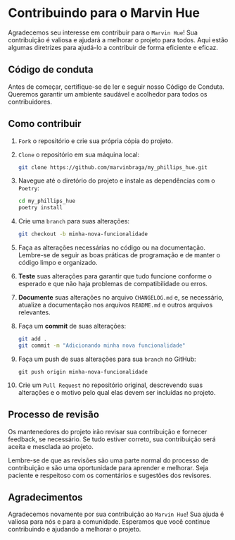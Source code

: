 # Contribuindo para o Marvin Hue

Agradecemos seu interesse em contribuir para o `Marvin Hue`! Sua contribuição é valiosa e ajudará a melhorar o projeto
para todos. Aqui estão algumas diretrizes para ajudá-lo a contribuir de forma eficiente e eficaz.

## Código de conduta

Antes de começar, certifique-se de ler e seguir nosso Código de Conduta. Queremos garantir um ambiente saudável e
acolhedor para todos os contribuidores.

## Como contribuir

1. `Fork` o repositório e crie sua própria cópia do projeto.

2. `Clone` o repositório em sua máquina local:

    ```bash
    git clone https://github.com/marvinbraga/my_phillips_hue.git
    ```

3. Navegue até o diretório do projeto e instale as dependências com o `Poetry`:

    ```bash
    cd my_phillips_hue
    poetry install
    ```

4. Crie uma `branch` para suas alterações:

    ```bash
    git checkout -b minha-nova-funcionalidade
    ```

5. Faça as alterações necessárias no código ou na documentação. Lembre-se de seguir as boas práticas de programação e de
   manter o código limpo e organizado.

6. **Teste** suas alterações para garantir que tudo funcione conforme o esperado e que não haja problemas de
   compatibilidade ou erros.

7. **Documente** suas alterações no arquivo `CHANGELOG.md` e, se necessário, atualize a documentação nos
   arquivos `README.md` e outros arquivos relevantes.

8. Faça um **commit** de suas alterações:

    ```bash
    git add .
    git commit -m "Adicionando minha nova funcionalidade"
    ```

9. Faça um push de suas alterações para sua `branch` no GitHub:

    ```shell
    git push origin minha-nova-funcionalidade
    ```

10. Crie um `Pull Request` no repositório original, descrevendo suas alterações e o motivo pelo qual elas devem ser
    incluídas no projeto.

## Processo de revisão

Os mantenedores do projeto irão revisar sua contribuição e fornecer feedback, se necessário. Se tudo estiver correto,
sua contribuição será aceita e mesclada ao projeto.

Lembre-se de que as revisões são uma parte normal do processo de contribuição e são uma oportunidade para aprender e
melhorar. Seja paciente e respeitoso com os comentários e sugestões dos revisores.

## Agradecimentos

Agradecemos novamente por sua contribuição ao `Marvin Hue`! Sua ajuda é valiosa para nós e para a comunidade. Esperamos
que você continue contribuindo e ajudando a melhorar o projeto.
